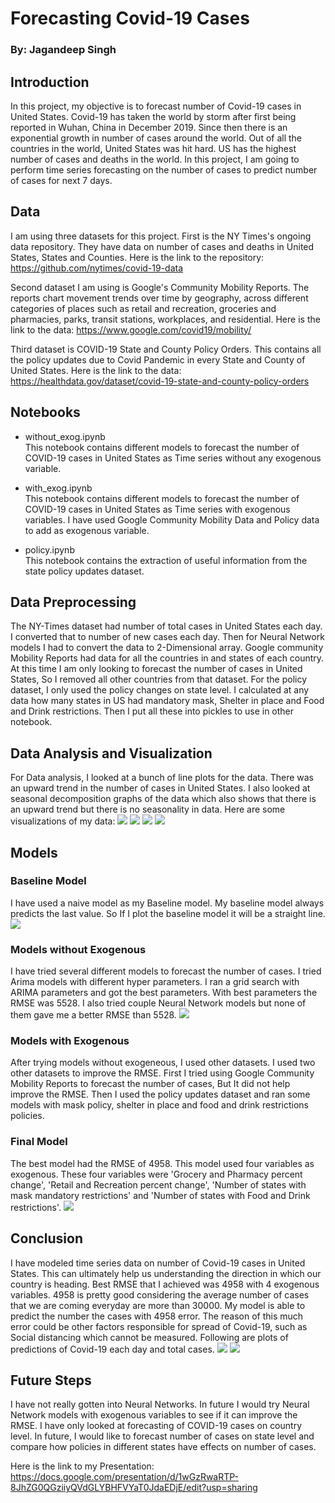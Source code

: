 # Forecasting Covid-19 Cases
### By: Jagandeep Singh

## Introduction
In this project, my objective is to forecast number of Covid-19 cases in United States. Covid-19 has taken the world by storm after first  being reported in Wuhan, China in December 2019. Since then there is an exponential growth in number of cases around the world. Out of all the countries in the world, United States was hit hard. US has the highest number of cases and deaths in the world. In this project, I am going to perform time series forecasting on the number of cases to predict number of cases for next 7 days.

## Data
I am using three datasets for this project. First is the NY Times's ongoing data repository. They have data on number of cases and deaths in United States, States and Counties.
Here is the link to the repository:
https://github.com/nytimes/covid-19-data

Second dataset I am using is Google's Community Mobility Reports. The reports chart movement trends over time by geography, across different categories of places such as retail and recreation, groceries and pharmacies, parks, transit stations, workplaces, and residential.
Here is the link to the data:
https://www.google.com/covid19/mobility/

Third dataset is COVID-19 State and County Policy Orders. This contains all the policy updates due to Covid Pandemic in every State and County of United States.
Here is the link to the data:
https://healthdata.gov/dataset/covid-19-state-and-county-policy-orders

## Notebooks
- without_exog.ipynb\
This notebook contains different models to forecast the number of COVID-19 cases in United States as Time series without any exogenous variable.

- with_exog.ipynb\
This notebook contains different models to forecast the number of COVID-19 cases in United States as Time series with exogenous variables. I have used Google Community Mobility Data and Policy data to add as exogenous variable.

- policy.ipynb\
This notebook contains the extraction of useful information from the state policy updates dataset.

## Data Preprocessing
The NY-Times dataset had number of total cases in United States each day. I converted that to number of new cases each day. Then for Neural Network models I had to convert the data to 2-Dimensional array. Google community Mobility Reports had data for all the countries in and states of each country. At this time I am only looking to forecast the number of cases in United States, So I removed all other countries from that dataset. For the policy dataset, I only used the policy changes on state level. I calculated at any data how many states in US had mandatory mask, Shelter in place and Food and Drink restrictions. Then I put all these into pickles to use in other notebook.

## Data Analysis and Visualization
For Data analysis, I looked at a bunch of line plots for the data. There was an upward trend in the number of cases in United States. I also looked at seasonal decomposition graphs of the data which also shows that there is an upward trend but there is no seasonality in data.
Here are some visualizations of my data:
![](images/cases.png)
![](images/case_day.png)
![](images/acf.png)
![](images/pacf.png)

## Models
### Baseline Model
I have used a naive model as my Baseline model. My baseline model always predicts the last value. So If I plot the baseline model it will be a straight line.
![](images/baseline.png)

### Models without Exogenous
I have tried several different models to forecast the number of cases. I tried Arima models with different hyper parameters. I ran a grid search with ARIMA parameters and got the best parameters. With best parameters the RMSE was 5528. I also tried couple Neural Network models but none of them gave me a better RMSE than 5528.
![](images/arima.png)

### Models with Exogenous
After trying models without exogeneous, I used other datasets. I used two other datasets to improve the RMSE. First I tried using Google Community Mobility Reports to forecast the number of cases, But It did not help improve the RMSE. Then I used the policy updates dataset and ran some models with mask policy, shelter in place and food and drink restrictions policies.

### Final Model
The best model had the RMSE of 4958. This model used four variables as exogenous. These four variables were 'Grocery and Pharmacy percent change', 'Retail and Recreation percent change', 'Number of states with mask mandatory restrictions' and 'Number of states with Food and Drink restrictions'.
![](images/final.png)

## Conclusion
I have modeled time series data on number of Covid-19 cases in United States. This can ultimately help us understanding the direction in which our country is heading. Best RMSE that I achieved was 4958 with 4 exogenous variables. 4958 is pretty good considering the average number of cases that we are coming everyday are more than 30000. My model is able to predict the number the cases with 4958 error. The reason of this much error could be other factors responsible for spread of Covid-19, such as Social distancing which cannot be measured. Following are plots of predictions of Covid-19 each day and total cases.
![](images/day.png)
![](images/total.png)

## Future Steps
I have not really gotten into Neural Networks. In future I would try Neural Network models with exogenous variables to see if it can improve the RMSE. I have only looked at forecasting of COVID-19 cases on country level. In future, I would like to forecast number of cases on state level and compare how policies in different states have effects on number of cases.  

Here is the link to my Presentation:
https://docs.google.com/presentation/d/1wGzRwaRTP-8JhZG0QGziiyQVdGLYBHFVYaT0JdaEDjE/edit?usp=sharing

